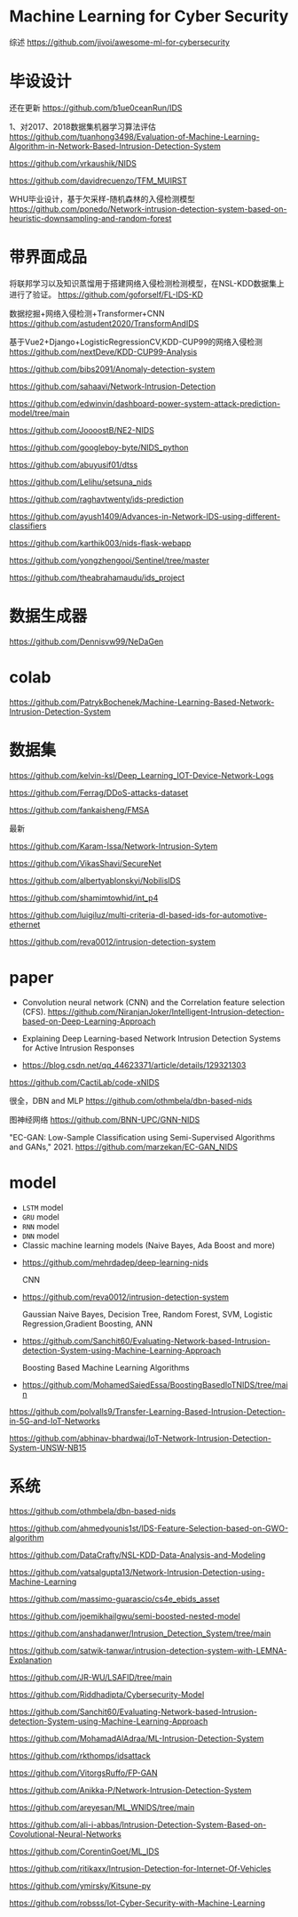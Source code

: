 # Machine Learning for Cyber Security

综述
https://github.com/jivoi/awesome-ml-for-cybersecurity

# 毕设设计

还在更新
https://github.com/b1ue0ceanRun/IDS

1、对2017、2018数据集机器学习算法评估
https://github.com/tuanhong3498/Evaluation-of-Machine-Learning-Algorithm-in-Network-Based-Intrusion-Detection-System

https://github.com/vrkaushik/NIDS

https://github.com/davidrecuenzo/TFM_MUIRST

WHU毕业设计，基于欠采样-随机森林的入侵检测模型
https://github.com/ponedo/Network-intrusion-detection-system-based-on-heuristic-downsampling-and-random-forest

# 带界面成品

将联邦学习以及知识蒸馏用于搭建网络入侵检测检测模型，在NSL-KDD数据集上进行了验证。
https://github.com/goforself/FL-IDS-KD

数据挖掘+网络入侵检测+Transformer+CNN
https://github.com/astudent2020/TransformAndIDS

基于Vue2+Django+LogisticRegressionCV,KDD-CUP99的网络入侵检测
https://github.com/nextDeve/KDD-CUP99-Analysis

https://github.com/bibs2091/Anomaly-detection-system

https://github.com/sahaavi/Network-Intrusion-Detection

https://github.com/edwinvin/dashboard-power-system-attack-prediction-model/tree/main

https://github.com/JoooostB/NE2-NIDS

https://github.com/googleboy-byte/NIDS_python

https://github.com/abuyusif01/dtss

https://github.com/Lelihu/setsuna_nids

https://github.com/raghavtwenty/ids-prediction

https://github.com/ayush1409/Advances-in-Network-IDS-using-different-classifiers

https://github.com/karthik003/nids-flask-webapp

https://github.com/yongzhengooi/Sentinel/tree/master

https://github.com/theabrahamaudu/ids_project

# 数据生成器

https://github.com/Dennisvw99/NeDaGen


# colab

https://github.com/PatrykBochenek/Machine-Learning-Based-Network-Intrusion-Detection-System

# 数据集

https://github.com/kelvin-ksl/Deep_Learning_IOT-Device-Network-Logs

https://github.com/Ferrag/DDoS-attacks-dataset

https://github.com/fankaisheng/FMSA

最新

https://github.com/Karam-Issa/Network-Intrusion-Sytem

https://github.com/VikasShavi/SecureNet

https://github.com/albertyablonskyi/NobilisIDS

https://github.com/shamimtowhid/int_p4

https://github.com/luigiluz/multi-criteria-dl-based-ids-for-automotive-ethernet

https://github.com/reva0012/intrusion-detection-system

# paper

* Convolution neural network (CNN) and the Correlation feature selection (CFS).
https://github.com/NiranjanJoker/Intelligent-Intrusion-detection-based-on-Deep-Learning-Approach

* Explaining Deep Learning-based Network Intrusion Detection Systems for Active Intrusion Responses
* https://blog.csdn.net/qq_44623371/article/details/129321303

https://github.com/CactiLab/code-xNIDS

很全，DBN and MLP
https://github.com/othmbela/dbn-based-nids

图神经网络
https://github.com/BNN-UPC/GNN-NIDS

"EC-GAN: Low-Sample Classification using Semi-Supervised Algorithms and GANs," 2021.
https://github.com/marzekan/EC-GAN_NIDS

# model

- `LSTM` model
- `GRU` model
- `RNN` model
- `DNN` model
- Classic machine learning models (Naive Bayes, Ada Boost and more)
* https://github.com/mehrdadep/deep-learning-nids

  CNN
* https://github.com/reva0012/intrusion-detection-system

  Gaussian Naive Bayes, Decision Tree, Random Forest, SVM, Logistic Regression,Gradient Boosting, ANN
* https://github.com/Sanchit60/Evaluating-Network-based-Intrusion-detection-System-using-Machine-Learning-Approach
  
  Boosting Based Machine Learning Algorithms
* https://github.com/MohamedSaiedEssa/BoostingBasedIoTNIDS/tree/main

https://github.com/polvalls9/Transfer-Learning-Based-Intrusion-Detection-in-5G-and-IoT-Networks

https://github.com/abhinav-bhardwaj/IoT-Network-Intrusion-Detection-System-UNSW-NB15

# 系统

https://github.com/othmbela/dbn-based-nids

https://github.com/ahmedyounis1st/IDS-Feature-Selection-based-on-GWO-algorithm

https://github.com/DataCrafty/NSL-KDD-Data-Analysis-and-Modeling

https://github.com/vatsalgupta13/Network-Intrusion-Detection-using-Machine-Learning

https://github.com/massimo-guarascio/cs4e_ebids_asset

https://github.com/joemikhailgwu/semi-boosted-nested-model

https://github.com/anshadanwer/Intrusion_Detection_System/tree/main

https://github.com/satwik-tanwar/intrusion-detection-system-with-LEMNA-Explanation

https://github.com/JR-WU/LSAFID/tree/main

https://github.com/Riddhadipta/Cybersecurity-Model

https://github.com/Sanchit60/Evaluating-Network-based-Intrusion-detection-System-using-Machine-Learning-Approach

https://github.com/MohamadAlAdraa/ML-Intrusion-Detection-System

https://github.com/rkthomps/idsattack

https://github.com/VitorgsRuffo/FP-GAN

https://github.com/Anikka-P/Network-Intrusion-Detection-System

https://github.com/areyesan/ML_WNIDS/tree/main

https://github.com/ali-i-abbas/Intrusion-Detection-System-Based-on-Covolutional-Neural-Networks

https://github.com/CorentinGoet/ML_IDS

https://github.com/ritikaxx/Intrusion-Detection-for-Internet-Of-Vehicles

https://github.com/ymirsky/Kitsune-py

https://github.com/robsss/Iot-Cyber-Security-with-Machine-Learning